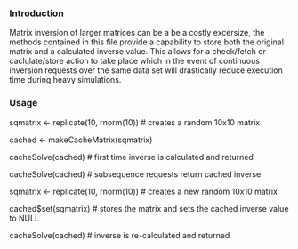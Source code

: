 ### Introduction


Matrix inversion of larger matrices can be a be a costly excersize, the
methods contained in this file provide a capability to store both the
original matrix and a calculated inverse value. This allows for a
check/fetch or caclulate/store action to take place which in the event of
continuous inversion requests over the same data set will drastically
reduce execution time during heavy simulations.


### Usage

sqmatrix <- replicate(10, rnorm(10))  # creates a random 10x10 matrix

cached <- makeCacheMatrix(sqmatrix)

cacheSolve(cached) # first time inverse is calculated and returned

cacheSolve(cached) # subsequence requests return cached inverse

sqmatrix <- replicate(10, rnorm(10))  # creates a new random 10x10 matrix

cached$set(sqmatrix) # stores the matrix and sets the cached
                       inverse value to NULL

cacheSolve(cached) # inverse is re-calculated and returned
